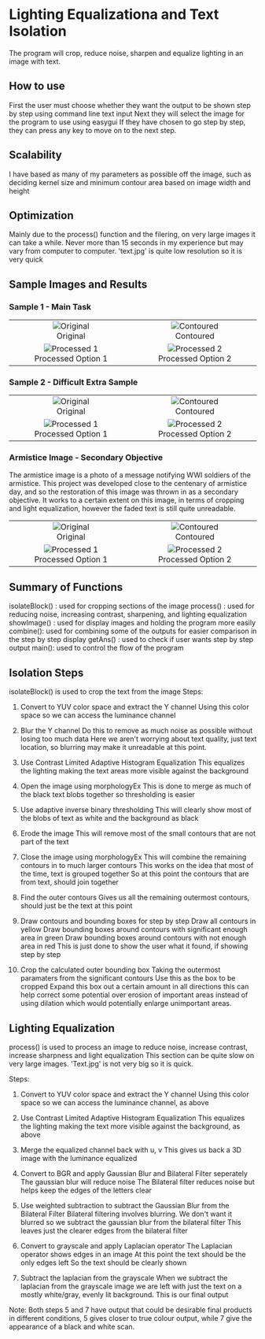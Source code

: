 # Lighting Equalizationa and Text Isolation

The program will crop, reduce noise, sharpen and equalize lighting in an image with text.

## How to use
First the user must choose whether they want the output to be shown step by step using command line text input
Next they will select the image for the program to use using easygui
If they have chosen to go step by step, they can press any key to move on to the next step.

## Scalability
I have based as many of my parameters as possible off the image, such as deciding
kernel size and minimum contour area based on image width and height

## Optimization
Mainly due to the process() function and the filering, on very large images it can take a while.
Never more than 15 seconds in my experience but may vary from computer to computer.
'text.jpg' is quite low resolution so it is very quick

## Sample Images and Results
### Sample 1 - Main Task
<table cellspacing="0", cellpadding="0", border="0" style="text-align:center;">
<tr>
<td style="width:400px; text-align:center;">
    <img src="https://i.imgur.com/blI49aZ.jpg" alt="Original"/><br>Original
</td>

<td style="width:400px; text-align:center;">
    <img src="https://i.imgur.com/qxKnaTC.jpg" alt="Contoured"/><br>Contoured
</td>
</tr>

<tr>
<td style="width:400px; text-align:center;">
<img src="https://i.imgur.com/IXaA8jn.jpg" alt="Processed 1"/><br>Processed Option 1
</td>

<td style="width:400px; text-align:center;">
<img src="https://i.imgur.com/YTnhluH.jpg" alt="Processed 2"/><br>Processed Option 2
</td>
</tr>
</table>


### Sample 2 - Difficult Extra Sample
<table cellspacing="0", cellpadding="0", border="0" style="text-align:center;">
<tr>
<td style="width:400px; text-align:center;">
<img src="https://i.imgur.com/cNADitA.jpg" alt="Original"/><br>Original
</td>

<td style="width:400px; text-align:center;">
<img src="https://i.imgur.com/434t9Ch.jpg" alt="Contoured"/><br>Contoured
</td>
</tr>

<tr>
<td style="width:400px; text-align:center;">
<img src="https://i.imgur.com/yPojSku.jpg" alt="Processed 1"/><br>Processed Option 1
</td>

<td style="width:400px; text-align:center;">
<img src="https://i.imgur.com/sg5fZVz.jpg" alt="Processed 2"/><br>Processed Option 2
</td>
</tr>
</table>


### Armistice Image - Secondary Objective
The armistice image is a photo of a message notifying WWI soldiers of the armistice. This project was developed close to the centenary of armistice day, and so the restoration of this image was thrown in as a secondary objective.
It works to a certain extent on this image, in terms of cropping and light equalization, however the faded text is still quite unreadable.

<table cellspacing="0", cellpadding="0", border="0" style="text-align:center;">
<tr>
<td style="width:400px; text-align:center;">
<img src="https://i.imgur.com/RvmcHpF.jpg" alt="Original""/><br>Original
</td>

<td style="width:400px; text-align:center;">
<img src="https://i.imgur.com/AlsY1gp.jpg" alt="Contoured"/><br>Contoured
</td>
</tr>

<tr>
<td style="width:400px; text-align:center;">
<img src="https://i.imgur.com/wikl8pB.jpg" alt="Processed 1"/><br>Processed Option 1
</td>

<td style="width:400px; text-align:center;">
<img src="https://i.imgur.com/uYg7VLK.jpg" alt="Processed 2"/><br>Processed Option 2
</td>
</tr>
</table>

## Summary of Functions
isolateBlock() : used for cropping sections of the image
process() : used for reducing noise, increasing contrast, sharpening, and lighting equalization
showImage() : used for display images and holding the program more easily
combine(): used for combining some of the outputs for easier comparison in the step by step display
getAns() : used to check if user wants step by step output
main(): used to control the flow of the program


## Isolation Steps

isolateBlock() is used to crop the text from the image
Steps:

1. Convert to YUV color space and extract the Y channel
		Using this color space so we can access the luminance channel

2. Blur the Y channel
		Do this to remove as much noise as possible without losing too much data
		Here we aren't worrying about text quality, just text location, so blurring 
		may make it unreadable at this point.

3. Use Contrast Limited Adaptive Histogram Equalization
		This equalizes the lighting making the text areas more visible against the background

4. Open the image using morphologyEx
		This is done to merge as much of the black text blobs together so thresholding is easier

5. Use adaptive inverse binary thresholding
		This will clearly show most of the blobs of text as white and the background as black

6. Erode the image
		This will remove most of the small contours that are not part of the text

7. Close the image using morphologyEx
		This will combine the remaining contours in to much larger contours
		This works on the idea that most of the time, text is grouped together
		So at this point the contours that are from text, should join together

8. Find the outer contours
		Gives us all the remaining outermost contours, should just be the text at this point

9. Draw contours and bounding boxes for step by step
		Draw all contours in yellow
		Draw bounding boxes around contours with significant enough area in green
		Draw bounding boxes around contours with not enough area in red
		This is just done to show the user what it found, if showing step by step

10. Crop the calculated outer bounding box
		Taking the outermost paramaters from the significant contours
		Use this as the box to be cropped
		Expand this box out a certain amount in all directions
		this can help correct some potential over erosion of important areas
		instead of using dilation which would potentially enlarge unimportant areas.



## Lighting Equalization

process() is used to process an image to reduce noise, increase contrast, increase sharpness and light equalization
This section can be quite slow on very large images. 'Text.jpg' is not very big so it is quick.

Steps:
1. Convert to YUV color space and extract the Y channel
		Using this color space so we can access the luminance channel, as above

2. Use Contrast Limited Adaptive Histogram Equalization
		This equalizes the lighting making the text more visible against the background, as above

3. Merge the equalized channel back with u, v
		This gives us back a 3D image with the luminance equalized

4. Convert to BGR and apply Gaussian Blur and Bilateral Filter seperately
		The gaussian blur will reduce noise
		The Bilateral filter reduces noise but helps keep the edges of the letters clear

5. Use weighted subtraction to subtract the Gaussian Blur from the Bilateral Filter
		Bilateral filtering involves blurring.
		We don't want it blurred so we subtract the gaussian blur from the bilateral filter
		This leaves just the clearer edges from the bilateral filter

6. Convert to grayscale and apply Laplacian operator
		The Laplacian operator shows edges in an image
		At this point the text should be the only edges left
		So the text should be clearly shown 

7. Subtract the laplacian from the grayscale
		When we subtract the laplacian from the grayscale image we are left with
		just the text on a mostly white/gray, evenly lit background.
		This is our final output

Note: Both steps 5 and 7 have output that could be desirable final products in different conditions, 5 gives closer to true colour output, while 7 give the appearance of a black and white scan.
